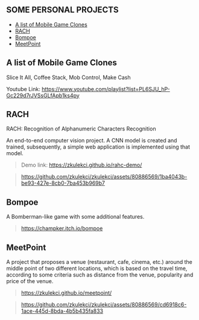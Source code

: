 ﻿## SOME PERSONAL PROJECTS
* [A list of Mobile Game Clones](#alistofmobilegameclones)
* [RACH](#rach)
* [Bompoe](#bompoe)
* [MeetPoint](#meetpoint)


## A list of Mobile Game Clones
Slice It All, Coffee Stack, Mob Control, Make Cash

Youtube Link: https://www.youtube.com/playlist?list=PL6SJU_hP-Gc229d7rJVSsGLfApb1ks4py

## RACH
RACH: Recognition of Alphanumeric Characters Recognition

An end-to-end computer vision project. A CNN model is created and trained, subsequently, a simple web application is
implemented using that model.

> Demo link: https://zkulekci.github.io/rahc-demo/

> https://github.com/zkulekci/zkulekci/assets/80886569/1ba4043b-be93-427e-8cb0-7ba453b969b7



## Bompoe
A Bomberman-like game with some additional features.

> https://champker.itch.io/bompoe



## MeetPoint
A project that proposes a venue (restaurant, cafe, cinema, etc.) around the middle point of two different locations, which is
based on the travel time, according to some criteria such as distance from the venue, popularity and price of the venue.

> https://zkulekci.github.io/meetpoint/

> https://github.com/zkulekci/zkulekci/assets/80886569/cd6918c6-1ace-445d-8bda-4b5b435fa833

